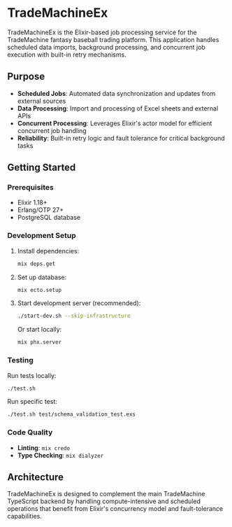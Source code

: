 # TradeMachineEx

TradeMachineEx is the Elixir-based job processing service for the TradeMachine fantasy baseball trading platform. This application handles scheduled data imports, background processing, and concurrent job execution with built-in retry mechanisms.

## Purpose

- **Scheduled Jobs**: Automated data synchronization and updates from external sources
- **Data Processing**: Import and processing of Excel sheets and external APIs
- **Concurrent Processing**: Leverages Elixir's actor model for efficient concurrent job handling
- **Reliability**: Built-in retry logic and fault tolerance for critical background tasks

## Getting Started

### Prerequisites
- Elixir 1.18+
- Erlang/OTP 27+
- PostgreSQL database

### Development Setup

1. Install dependencies:
   ```bash
   mix deps.get
   ```

2. Set up database:
   ```bash
   mix ecto.setup
   ```

3. Start development server (recommended):
   ```bash
   ./start-dev.sh --skip-infrastructure
   ```

   Or start locally:
   ```bash
   mix phx.server
   ```

### Testing

Run tests locally:
```bash
./test.sh
```

Run specific test:
```bash
./test.sh test/schema_validation_test.exs
```

### Code Quality

- **Linting**: `mix credo`
- **Type Checking**: `mix dialyzer`

## Architecture

TradeMachineEx is designed to complement the main TradeMachine TypeScript backend by handling compute-intensive and scheduled operations that benefit from Elixir's concurrency model and fault-tolerance capabilities.